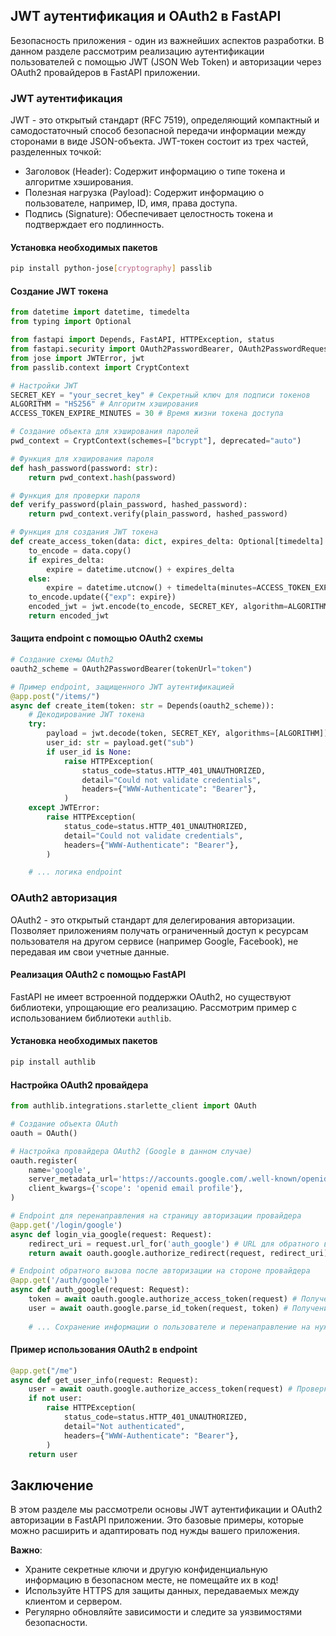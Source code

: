 ## JWT аутентификация и OAuth2 в FastAPI

Безопасность приложения - один из важнейших аспектов разработки. В данном разделе рассмотрим реализацию аутентификации пользователей с помощью JWT (JSON Web Token) и авторизации через OAuth2 провайдеров в FastAPI приложении.

### JWT аутентификация

JWT - это открытый стандарт (RFC 7519), определяющий компактный и самодостаточный способ безопасной передачи информации между сторонами в виде JSON-объекта. JWT-токен состоит из трех частей, разделенных точкой:

* Заголовок (Header): Содержит информацию о типе токена и алгоритме хэширования.
* Полезная нагрузка (Payload): Содержит информацию о пользователе, например, ID, имя, права доступа.
* Подпись (Signature): Обеспечивает целостность токена и подтверждает его подлинность.

#### Установка необходимых пакетов

```bash
pip install python-jose[cryptography] passlib
```

#### Создание JWT токена

```python
from datetime import datetime, timedelta
from typing import Optional

from fastapi import Depends, FastAPI, HTTPException, status
from fastapi.security import OAuth2PasswordBearer, OAuth2PasswordRequestForm
from jose import JWTError, jwt
from passlib.context import CryptContext

# Настройки JWT
SECRET_KEY = "your_secret_key" # Секретный ключ для подписи токенов
ALGORITHM = "HS256" # Алгоритм хэширования
ACCESS_TOKEN_EXPIRE_MINUTES = 30 # Время жизни токена доступа

# Создание объекта для хэширования паролей
pwd_context = CryptContext(schemes=["bcrypt"], deprecated="auto")

# Функция для хэширования пароля
def hash_password(password: str):
    return pwd_context.hash(password)

# Функция для проверки пароля
def verify_password(plain_password, hashed_password):
    return pwd_context.verify(plain_password, hashed_password)

# Функция для создания JWT токена
def create_access_token(data: dict, expires_delta: Optional[timedelta] = None):
    to_encode = data.copy()
    if expires_delta:
        expire = datetime.utcnow() + expires_delta
    else:
        expire = datetime.utcnow() + timedelta(minutes=ACCESS_TOKEN_EXPIRE_MINUTES)
    to_encode.update({"exp": expire})
    encoded_jwt = jwt.encode(to_encode, SECRET_KEY, algorithm=ALGORITHM)
    return encoded_jwt
```

#### Защита endpoint с помощью OAuth2 схемы

```python
# Создание схемы OAuth2
oauth2_scheme = OAuth2PasswordBearer(tokenUrl="token") 

# Пример endpoint, защищенного JWT аутентификацией
@app.post("/items/")
async def create_item(token: str = Depends(oauth2_scheme)):
    # Декодирование JWT токена
    try:
        payload = jwt.decode(token, SECRET_KEY, algorithms=[ALGORITHM])
        user_id: str = payload.get("sub")
        if user_id is None:
            raise HTTPException(
                status_code=status.HTTP_401_UNAUTHORIZED,
                detail="Could not validate credentials",
                headers={"WWW-Authenticate": "Bearer"},
            )
    except JWTError:
        raise HTTPException(
            status_code=status.HTTP_401_UNAUTHORIZED,
            detail="Could not validate credentials",
            headers={"WWW-Authenticate": "Bearer"},
        )

    # ... логика endpoint
```

### OAuth2 авторизация

OAuth2 - это открытый стандарт для делегирования авторизации. Позволяет приложениям получать ограниченный доступ к ресурсам пользователя на другом сервисе (например Google, Facebook), не передавая им свои учетные данные.

#### Реализация OAuth2 с помощью FastAPI

FastAPI не имеет встроенной поддержки OAuth2, но существуют библиотеки, упрощающие его реализацию. Рассмотрим пример с использованием библиотеки `authlib`.

#### Установка необходимых пакетов

```bash
pip install authlib
```

#### Настройка OAuth2 провайдера

```python
from authlib.integrations.starlette_client import OAuth

# Создание объекта OAuth
oauth = OAuth()

# Настройка провайдера OAuth2 (Google в данном случае)
oauth.register(
    name='google',
    server_metadata_url='https://accounts.google.com/.well-known/openid-configuration',
    client_kwargs={'scope': 'openid email profile'},
)

# Endpoint для перенаправления на страницу авторизации провайдера
@app.get('/login/google')
async def login_via_google(request: Request):
    redirect_uri = request.url_for('auth_google') # URL для обратного вызова
    return await oauth.google.authorize_redirect(request, redirect_uri)

# Endpoint обратного вызова после авторизации на стороне провайдера
@app.get('/auth/google')
async def auth_google(request: Request):
    token = await oauth.google.authorize_access_token(request) # Получение токена доступа
    user = await oauth.google.parse_id_token(request, token) # Получение информации о пользователе
    
    # ... Сохранение информации о пользователе и перенаправление на нужную страницу
```

#### Пример использования OAuth2 в endpoint

```python
@app.get("/me")
async def get_user_info(request: Request):
    user = await oauth.google.authorize_access_token(request) # Проверка токена доступа
    if not user:
        raise HTTPException(
            status_code=status.HTTP_401_UNAUTHORIZED,
            detail="Not authenticated",
            headers={"WWW-Authenticate": "Bearer"},
        )
    return user
```

## Заключение

В этом разделе мы рассмотрели основы JWT аутентификации и OAuth2 авторизации в FastAPI приложении.  Это базовые примеры, которые можно расширить и адаптировать под нужды вашего приложения. 

**Важно**: 

* Храните секретные ключи и другую конфиденциальную информацию в безопасном месте, не помещайте их в код!
* Используйте HTTPS для защиты данных, передаваемых между клиентом и сервером.
* Регулярно обновляйте зависимости и следите за уязвимостями безопасности.
